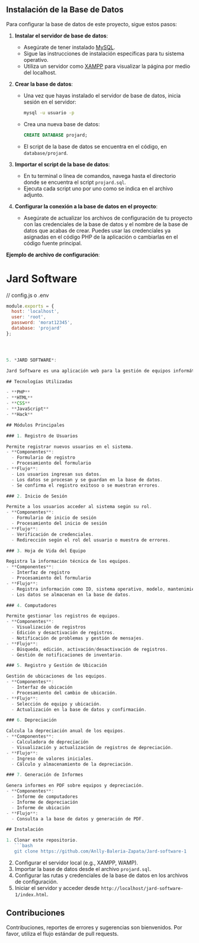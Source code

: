 ## Instalación de la Base de Datos

Para configurar la base de datos de este proyecto, sigue estos pasos:

1. **Instalar el servidor de base de datos**:
   - Asegúrate de tener instalado [MySQL](https://dev.mysql.com/downloads/mysql/).
   - Sigue las instrucciones de instalación específicas para tu sistema operativo.
   - Utiliza un servidor como [XAMPP](https://www.apachefriends.org/index.html) para visualizar la página por medio del localhost.

2. **Crear la base de datos**:
   - Una vez que hayas instalado el servidor de base de datos, inicia sesión en el servidor:
     ```sh
     mysql -u usuario -p
     ```
   - Crea una nueva base de datos:
     ```sql
     CREATE DATABASE projard;
     ```
   - El script de la base de datos se encuentra en el código, en `database/projard`.

3. **Importar el script de la base de datos**:
   - En tu terminal o línea de comandos, navega hasta el directorio donde se encuentra el script `projard.sql`.
   - Ejecuta cada script uno por uno como se indica en el archivo adjunto.

4. **Configurar la conexión a la base de datos en el proyecto**:
   - Asegúrate de actualizar los archivos de configuración de tu proyecto con las credenciales de la base de datos y el nombre de la base de datos que acabas de crear. Puedes usar las credenciales ya asignadas en el código PHP de la aplicación o cambiarlas en el código fuente principal.

**Ejemplo de archivo de configuración**:

# Jard Software

// config.js o .env
```javascript
module.exports = {
  host: 'localhost',
  user: 'root',
  password: 'morat12345',
  database: 'projard'
};




5. *JARD SOFTWARE*:

Jard Software es una aplicación web para la gestión de equipos informáticos dentro de una organización, permitiendo el registro, control de ubicación, depreciación y generación de informes en formato PDF.

## Tecnologías Utilizadas

- **PHP**
- **HTML**
- **CSS**
- **JavaScript**
- **Hack**

## Módulos Principales

### 1. Registro de Usuarios

Permite registrar nuevos usuarios en el sistema.
- **Componentes**:
  - Formulario de registro 
  - Procesamiento del formulario 
- **Flujo**:
  - Los usuarios ingresan sus datos.
  - Los datos se procesan y se guardan en la base de datos.
  - Se confirma el registro exitoso o se muestran errores.

### 2. Inicio de Sesión

Permite a los usuarios acceder al sistema según su rol.
- **Componentes**:
  - Formulario de inicio de sesión 
  - Procesamiento del inicio de sesión 
- **Flujo**:
  - Verificación de credenciales.
  - Redirección según el rol del usuario o muestra de errores.

### 3. Hoja de Vida del Equipo

Registra la información técnica de los equipos.
- **Componentes**:
  - Interfaz de registro 
  - Procesamiento del formulario 
- **Flujo**:
  - Registra información como ID, sistema operativo, modelo, mantenimiento y más.
  - Los datos se almacenan en la base de datos.

### 4. Computadores

Permite gestionar los registros de equipos.
- **Componentes**:
  - Visualización de registros 
  - Edición y desactivación de registros.
  - Notificación de problemas y gestión de mensajes.
- **Flujo**:
  - Búsqueda, edición, activación/desactivación de registros.
  - Gestión de notificaciones de inventario.

### 5. Registro y Gestión de Ubicación

Gestión de ubicaciones de los equipos.
- **Componentes**:
  - Interfaz de ubicación 
  - Procesamiento del cambio de ubicación.
- **Flujo**:
  - Selección de equipo y ubicación.
  - Actualización en la base de datos y confirmación.

### 6. Depreciación

Calcula la depreciación anual de los equipos.
- **Componentes**:
  - Calculadora de depreciación
  - Visualización y actualización de registros de depreciación.
- **Flujo**:
  - Ingreso de valores iniciales.
  - Cálculo y almacenamiento de la depreciación.

### 7. Generación de Informes

Genera informes en PDF sobre equipos y depreciación.
- **Componentes**:
  - Informe de computadores 
  - Informe de depreciación 
  - Informe de ubicación 
- **Flujo**:
  - Consulta a la base de datos y generación de PDF.

## Instalación

1. Clonar este repositorio.
   ```bash
   git clone https://github.com/Anlly-Baleria-Zapata/Jard-software-1
   ```
2. Configurar el servidor local (e.g., XAMPP, WAMP).
3. Importar la base de datos desde el archivo `projard.sql`.
4. Configurar las rutas y credenciales de la base de datos en los archivos de configuración.
5. Iniciar el servidor y acceder desde `http://localhost/jard-software-1/index.html`.

## Contribuciones

Contribuciones, reportes de errores y sugerencias son bienvenidos. Por favor, utiliza el flujo estándar de pull requests.

